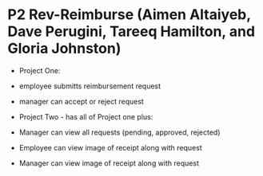 # P2 Rev-Reimburse (Aimen Altaiyeb, Dave Perugini, Tareeq Hamilton, and Gloria Johnston)

- Project One: 
-   employee submitts reimbursement request
-   manager can accept or reject request

- Project Two - has all of Project one plus:
- Manager can view all requests (pending, approved, rejected)
- Employee can view image of receipt along with request
- Manager can view image of receipt along with request
